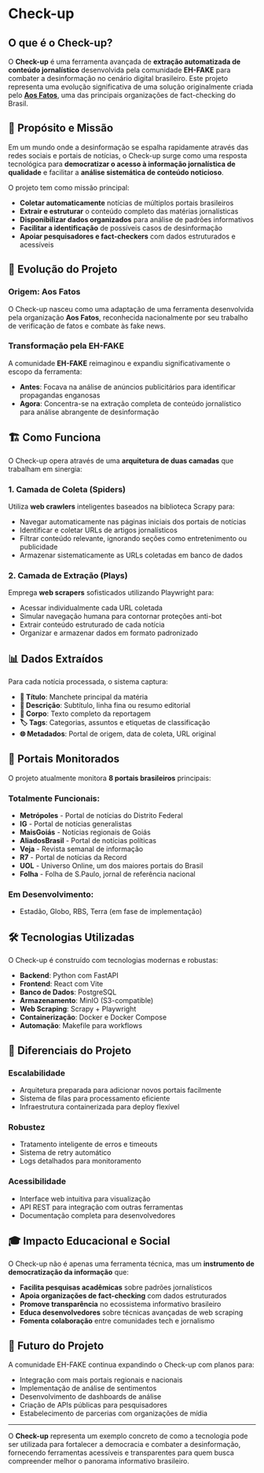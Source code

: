 # Check-up

## O que é o Check-up?

O **Check-up** é uma ferramenta avançada de **extração automatizada de conteúdo jornalístico** desenvolvida pela comunidade **EH-FAKE** para combater a desinformação no cenário digital brasileiro. Este projeto representa uma evolução significativa de uma solução originalmente criada pelo [**Aos Fatos**](https://aosfatos.org), uma das principais organizações de fact-checking do Brasil.

## 🎯 Propósito e Missão

Em um mundo onde a desinformação se espalha rapidamente através das redes sociais e portais de notícias, o Check-up surge como uma resposta tecnológica para **democratizar o acesso à informação jornalística de qualidade** e facilitar a **análise sistemática de conteúdo noticioso**.

O projeto tem como missão principal:

- **Coletar automaticamente** notícias de múltiplos portais brasileiros
- **Extrair e estruturar** o conteúdo completo das matérias jornalísticas
- **Disponibilizar dados organizados** para análise de padrões informativos
- **Facilitar a identificação** de possíveis casos de desinformação
- **Apoiar pesquisadores e fact-checkers** com dados estruturados e acessíveis

## 🔄 Evolução do Projeto

### Origem: Aos Fatos

O Check-up nasceu como uma adaptação de uma ferramenta desenvolvida pela organização **Aos Fatos**, reconhecida nacionalmente por seu trabalho de verificação de fatos e combate às fake news.

### Transformação pela EH-FAKE

A comunidade **EH-FAKE** reimaginou e expandiu significativamente o escopo da ferramenta:

- **Antes**: Focava na análise de anúncios publicitários para identificar propagandas enganosas
- **Agora**: Concentra-se na extração completa de conteúdo jornalístico para análise abrangente de desinformação

## 🏗️ Como Funciona

O Check-up opera através de uma **arquitetura de duas camadas** que trabalham em sinergia:

### 1. Camada de Coleta (Spiders)

Utiliza **web crawlers** inteligentes baseados na biblioteca Scrapy para:

- Navegar automaticamente nas páginas iniciais dos portais de notícias
- Identificar e coletar URLs de artigos jornalísticos
- Filtrar conteúdo relevante, ignorando seções como entretenimento ou publicidade
- Armazenar sistematicamente as URLs coletadas em banco de dados

### 2. Camada de Extração (Plays)

Emprega **web scrapers** sofisticados utilizando Playwright para:

- Acessar individualmente cada URL coletada
- Simular navegação humana para contornar proteções anti-bot
- Extrair conteúdo estruturado de cada notícia
- Organizar e armazenar dados em formato padronizado

## 📊 Dados Extraídos

Para cada notícia processada, o sistema captura:

- **📰 Título**: Manchete principal da matéria
- **📝 Descrição**: Subtítulo, linha fina ou resumo editorial
- **📖 Corpo**: Texto completo da reportagem
- **🏷️ Tags**: Categorias, assuntos e etiquetas de classificação
- **🌐 Metadados**: Portal de origem, data de coleta, URL original

## 🎯 Portais Monitorados

O projeto atualmente monitora **8 portais brasileiros** principais:

### Totalmente Funcionais:

- **Metrópoles** - Portal de notícias do Distrito Federal
- **IG** - Portal de notícias generalistas
- **MaisGoiás** - Notícias regionais de Goiás
- **AliadosBrasil** - Portal de notícias políticas
- **Veja** - Revista semanal de informação
- **R7** - Portal de notícias da Record
- **UOL** - Universo Online, um dos maiores portais do Brasil
- **Folha** - Folha de S.Paulo, jornal de referência nacional

### Em Desenvolvimento:

- Estadão, Globo, RBS, Terra (em fase de implementação)

## 🛠️ Tecnologias Utilizadas

O Check-up é construído com tecnologias modernas e robustas:

- **Backend**: Python com FastAPI
- **Frontend**: React com Vite
- **Banco de Dados**: PostgreSQL
- **Armazenamento**: MinIO (S3-compatible)
- **Web Scraping**: Scrapy + Playwright
- **Containerização**: Docker e Docker Compose
- **Automação**: Makefile para workflows

## 🌟 Diferenciais do Projeto

### Escalabilidade

- Arquitetura preparada para adicionar novos portais facilmente
- Sistema de filas para processamento eficiente
- Infraestrutura containerizada para deploy flexível

### Robustez

- Tratamento inteligente de erros e timeouts
- Sistema de retry automático
- Logs detalhados para monitoramento

### Acessibilidade

- Interface web intuitiva para visualização
- API REST para integração com outras ferramentas
- Documentação completa para desenvolvedores

## 🎓 Impacto Educacional e Social

O Check-up não é apenas uma ferramenta técnica, mas um **instrumento de democratização da informação** que:

- **Facilita pesquisas acadêmicas** sobre padrões jornalísticos
- **Apoia organizações de fact-checking** com dados estruturados
- **Promove transparência** no ecossistema informativo brasileiro
- **Educa desenvolvedores** sobre técnicas avançadas de web scraping
- **Fomenta colaboração** entre comunidades tech e jornalismo

## 🚀 Futuro do Projeto

A comunidade EH-FAKE continua expandindo o Check-up com planos para:

- Integração com mais portais regionais e nacionais
- Implementação de análise de sentimentos
- Desenvolvimento de dashboards de análise
- Criação de APIs públicas para pesquisadores
- Estabelecimento de parcerias com organizações de mídia

---

O **Check-up** representa um exemplo concreto de como a tecnologia pode ser utilizada para fortalecer a democracia e combater a desinformação, fornecendo ferramentas acessíveis e transparentes para quem busca compreender melhor o panorama informativo brasileiro.
